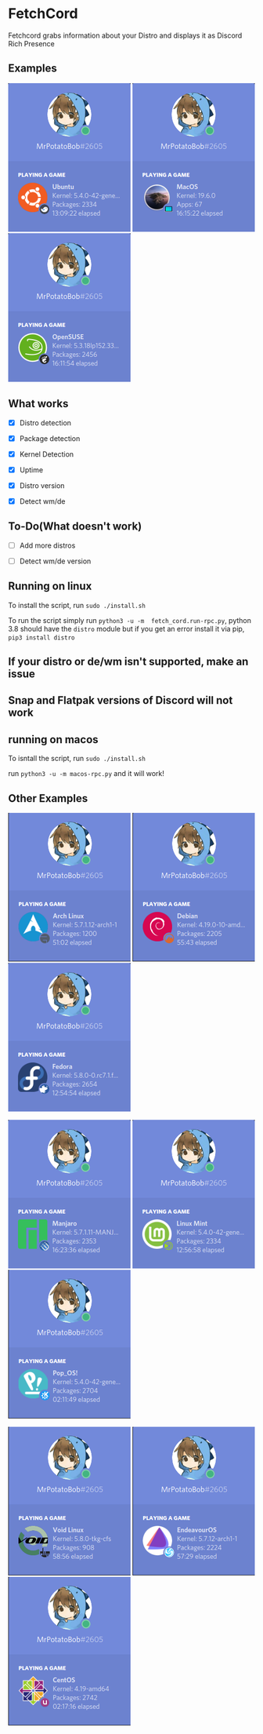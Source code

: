 # FetchCord

Fetchcord grabs information about your Distro and displays it as Discord Rich Presence

## Examples
![ubuntu with budgie](Examples/ubuntu_example.png) ![macos with a macbook](Examples/mac_example.png) ![OpenSUSE with gnome](Examples/suse_example.png)
## What works

- [x] Distro detection

- [x] Package detection

- [x] Kernel Detection

- [x] Uptime

- [x] Distro version
- [x] Detect wm/de

## To-Do(What doesn't work)

- [ ] Add more distros

- [ ] Detect wm/de version


## Running on linux

To install the script, run `sudo ./install.sh` 

To run the script simply run `python3 -u -m  fetch_cord.run-rpc.py`, python 3.8 should have the `distro` module but if you get an error install it via pip, `pip3 install distro`

## If your distro or de/wm isn't supported, make an issue
## Snap and Flatpak versions of Discord will not work

## running on macos
To isntall the script, run `sudo ./install.sh`

run `python3 -u -m macos-rpc.py` and it will work!

##  Other Examples

![Arch with awesome](Examples/arch_example.png) ![Debian with Cinnamon](Examples/debian_example.png) ![Fedora with xfce](Examples/fedora_example.png)

![manjaro with i3](Examples/manjaro%20example.png) ![mint with mate](Examples/mint_example.png) ![popos with kde](Examples/pop_example.png)

![void with dwm](Examples/void_example.png) ![endeabour with deepinde](Examples/end_example.png) ![centos with unity](Examples/centos_example.png)

